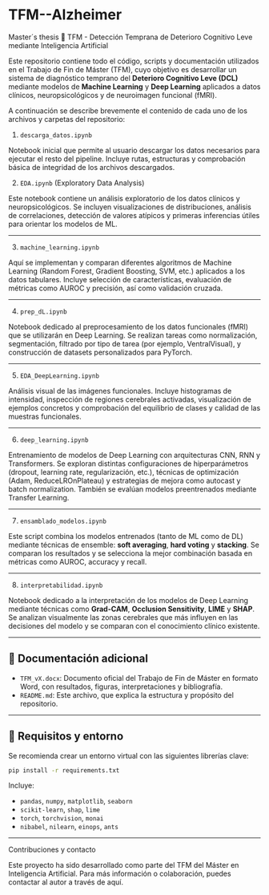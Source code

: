 # TFM--Alzheimer
Master´s thesis 🧠 TFM - Detección Temprana de Deterioro Cognitivo Leve mediante Inteligencia Artificial

Este repositorio contiene todo el código, scripts y documentación utilizados en el Trabajo de Fin de Máster (TFM), cuyo objetivo es desarrollar un sistema de diagnóstico temprano del **Deterioro Cognitivo Leve (DCL)** mediante modelos de **Machine Learning** y **Deep Learning** aplicados a datos clínicos, neuropsicológicos y de neuroimagen funcional (fMRI).

A continuación se describe brevemente el contenido de cada uno de los archivos y carpetas del repositorio:

1. `descarga_datos.ipynb`

Notebook inicial que permite al usuario descargar los datos necesarios para ejecutar el resto del pipeline. Incluye rutas, estructuras y comprobación básica de integridad de los archivos descargados.

2. `EDA.ipynb` (Exploratory Data Analysis)

Este notebook contiene un análisis exploratorio de los datos clínicos y neuropsicológicos. Se incluyen visualizaciones de distribuciones, análisis de correlaciones, detección de valores atípicos y primeras inferencias útiles para orientar los modelos de ML.

---

3. `machine_learning.ipynb`

Aquí se implementan y comparan diferentes algoritmos de Machine Learning (Random Forest, Gradient Boosting, SVM, etc.) aplicados a los datos tabulares. Incluye selección de características, evaluación de métricas como AUROC y precisión, así como validación cruzada.

---

4. `prep_dL.ipynb`

Notebook dedicado al preprocesamiento de los datos funcionales (fMRI) que se utilizarán en Deep Learning. Se realizan tareas como normalización, segmentación, filtrado por tipo de tarea (por ejemplo, VentralVisual), y construcción de datasets personalizados para PyTorch.

---

5. `EDA_DeepLearning.ipynb`

Análisis visual de las imágenes funcionales. Incluye histogramas de intensidad, inspección de regiones cerebrales activadas, visualización de ejemplos concretos y comprobación del equilibrio de clases y calidad de las muestras funcionales.

---

6. `deep_learning.ipynb`

Entrenamiento de modelos de Deep Learning con arquitecturas CNN, RNN y Transformers. Se exploran distintas configuraciones de hiperparámetros (dropout, learning rate, regularización, etc.), técnicas de optimización (Adam, ReduceLROnPlateau) y estrategias de mejora como autocast y batch normalization. También se evalúan modelos preentrenados mediante Transfer Learning.

---

7. `ensamblado_modelos.ipynb`

Este script combina los modelos entrenados (tanto de ML como de DL) mediante técnicas de ensemble: **soft averaging**, **hard voting** y **stacking**. Se comparan los resultados y se selecciona la mejor combinación basada en métricas como AUROC, accuracy y recall.

---

8. `interpretabilidad.ipynb`

Notebook dedicado a la interpretación de los modelos de Deep Learning mediante técnicas como **Grad-CAM**, **Occlusion Sensitivity**, **LIME** y **SHAP**. Se analizan visualmente las zonas cerebrales que más influyen en las decisiones del modelo y se comparan con el conocimiento clínico existente.

---

## 📄 Documentación adicional

* `TFM_vX.docx`: Documento oficial del Trabajo de Fin de Máster en formato Word, con resultados, figuras, interpretaciones y bibliografía.
* `README.md`: Este archivo, que explica la estructura y propósito del repositorio.

---

## 🧬 Requisitos y entorno

Se recomienda crear un entorno virtual con las siguientes librerías clave:

```bash
pip install -r requirements.txt
```

Incluye:

* `pandas`, `numpy`, `matplotlib`, `seaborn`
* `scikit-learn`, `shap`, `lime`
* `torch`, `torchvision`, `monai`
* `nibabel`, `nilearn`, `einops`, `ants`

---

Contribuciones y contacto

Este proyecto ha sido desarrollado como parte del TFM del Máster en Inteligencia Artificial. Para más información o colaboración, puedes contactar al autor a través de aquí.

